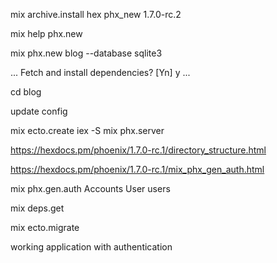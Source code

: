 mix archive.install hex phx_new 1.7.0-rc.2 

mix help phx.new

mix phx.new blog --database sqlite3

...
Fetch and install dependencies? [Yn] y
...

cd blog

update config

mix ecto.create
iex -S mix phx.server


https://hexdocs.pm/phoenix/1.7.0-rc.1/directory_structure.html


https://hexdocs.pm/phoenix/1.7.0-rc.1/mix_phx_gen_auth.html

mix phx.gen.auth Accounts User users

mix deps.get

mix ecto.migrate


working application with authentication
